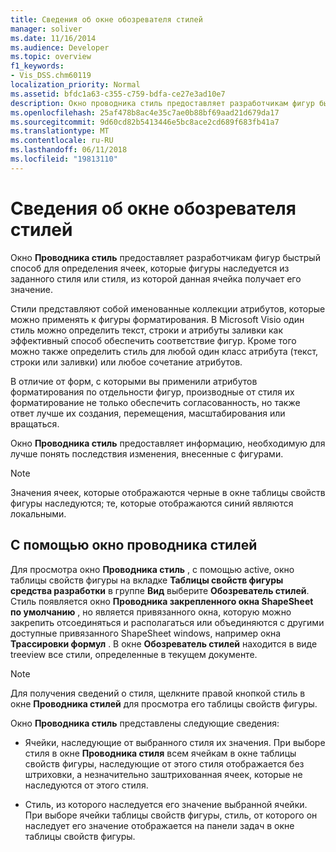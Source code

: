 ```yaml
---
title: Сведения об окне обозревателя стилей
manager: soliver
ms.date: 11/16/2014
ms.audience: Developer
ms.topic: overview
f1_keywords:
- Vis_DSS.chm60119
localization_priority: Normal
ms.assetid: bfdc1a63-c355-c759-bdfa-ce27e3ad10e7
description: Окно проводника стиль предоставляет разработчикам фигур быстрый способ для определения ячеек, которые фигуры наследуется из заданного стиля или стиля, из которой данная ячейка получает его значение.
ms.openlocfilehash: 25af478b8ac4e35c7ae0b88bf69aad21d679da17
ms.sourcegitcommit: 9d60cd82b5413446e5bc8ace2cd689f683fb41a7
ms.translationtype: MT
ms.contentlocale: ru-RU
ms.lasthandoff: 06/11/2018
ms.locfileid: "19813110"
---
```

# <a name="about-the-style-explorer-window"></a>Сведения об окне обозревателя стилей

Окно **Проводника стиль** предоставляет разработчикам фигур быстрый способ для определения ячеек, которые фигуры наследуется из заданного стиля или стиля, из которой данная ячейка получает его значение. 
  
Стили представляют собой именованные коллекции атрибутов, которые можно применять к фигуры форматирования. В Microsoft Visio один стиль можно определить текст, строки и атрибуты заливки как эффективный способ обеспечить соответствие фигур. Кроме того можно также определить стиль для любой один класс атрибута (текст, строки или заливки) или любое сочетание атрибутов. 
  
В отличие от форм, с которыми вы применили атрибутов форматирования по отдельности фигур, производные от стиля их форматирование не только обеспечить согласованность, но также ответ лучше их создания, перемещения, масштабирования или вращаться. 
  
Окно **Проводника стиль** предоставляет информацию, необходимую для лучше понять последствия изменения, внесенные с фигурами. 
  
> [!NOTE]
> Значения ячеек, которые отображаются черные в окне таблицы свойств фигуры наследуются; те, которые отображаются синий являются локальными. 
  
## <a name="using-the-style-explorer-window"></a>С помощью окно проводника стилей

Для просмотра окно **Проводника стиль** , с помощью active, окно таблицы свойств фигуры на вкладке **Таблицы свойств фигуры средства разработки** в группе **Вид** выберите **Обозреватель стилей**. Стиль появляется окно **Проводника закрепленного окна ShapeSheet по умолчанию** , но является привязанного окна, которую можно закрепить отсоединяться и располагаться или объединяются с другими доступные привязанного ShapeSheet windows, например окна **Трассировки формул** . В окне **Обозреватель стилей** находится в виде treeview все стили, определенные в текущем документе. 
  
> [!NOTE]
> Для получения сведений о стиля, щелкните правой кнопкой стиль в окне **Проводника стилей** для просмотра его таблицы свойств фигуры. 
  
Окно **Проводника стиль** представлены следующие сведения: 
  
- Ячейки, наследующие от выбранного стиля их значения. При выборе стиля в окне **Проводника стиля** всем ячейкам в окне таблицы свойств фигуры, наследующие от этого стиля отображается без штриховки, а незначительно заштрихованная ячеек, которые не наследуются от этого стиля. 
    
- Стиль, из которого наследуется его значение выбранной ячейки. При выборе ячейки таблицы свойств фигуры, стиль, от которого он наследует его значение отображается на панели задач в окне таблицы свойств фигуры. 
    

